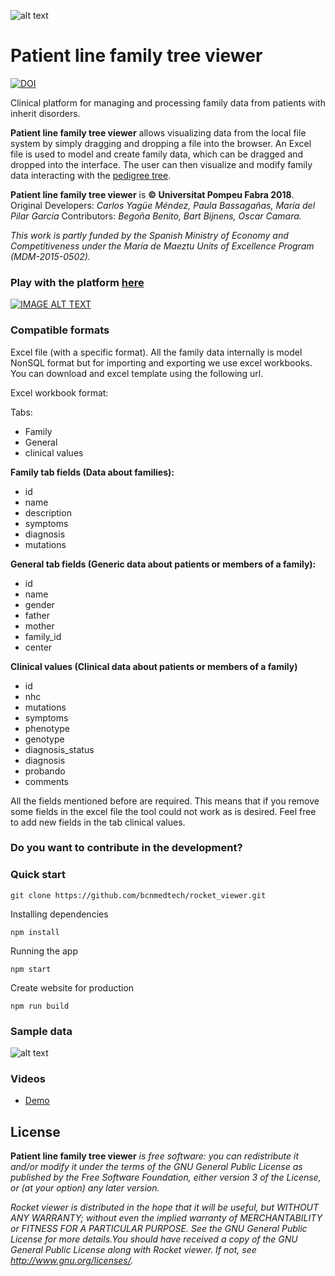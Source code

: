 ![alt text](https://github.com/bcnmedtech/rocket_viewer/blob/master/assets/logo.png "Logo Title Text 1")

# Patient line family tree viewer
[![DOI](https://zenodo.org/badge/118635567.svg)](https://zenodo.org/badge/latestdoi/118635567)

Clinical platform for managing and processing family data from patients with inherit disorders.


**Patient line family tree viewer** allows visualizing data from the local file system by simply dragging and dropping a file into the browser. An Excel file is used to model and create family data, which can be dragged and dropped into the interface. The user can then visualize and modify family data interacting with the [pedigree tree](https://en.wikipedia.org/wiki/Pedigree_chart).


**Patient line family tree viewer** is **© Universitat Pompeu Fabra 2018**. 
Original Developers: *Carlos Yagüe Méndez, Paula Bassagañas, María del Pilar García* 
Contributors: *Begoña Benito, Bart Bijnens, Oscar Camara.*

*This work is partly funded by the Spanish Ministry of Economy and Competitiveness under the María de Maeztu Units of Excellence Program (MDM-2015-0502).*

### Play with the platform [here](http://patientlinefamilytreeviewer.surge.sh/)

[![IMAGE ALT TEXT](http://img.youtube.com/vi/b8NmVSGRbhw/0.jpg)](http://www.youtube.com/watch?v=b8NmVSGRbhw "Video Title")

### Compatible formats

Excel file (with a specific format). All the family data internally is model NonSQL format but for importing and exporting we use excel workbooks. You can download and excel template using the following url.

Excel workbook format:

Tabs:

* Family
* General
* clinical values

**Family tab fields (Data about families):**

* id
* name
* description
* symptoms
* diagnosis
* mutations

**General tab fields (Generic data about patients or members of a family):**

* id
* name
* gender
* father
* mother
* family_id
* center

**Clinical values (Clinical data about patients or members of a family)**

* id
* nhc
* mutations
* symptoms
* phenotype 
* genotype
* diagnosis_status
* diagnosis
* probando
* comments

All the fields mentioned before are required. This means that if you remove some fields in the excel file the tool could not work as is desired. Feel free to add new fields in the tab clinical values.

### Do you want to contribute in the development? 
### Quick start

```
git clone https://github.com/bcnmedtech/rocket_viewer.git
```

Installing dependencies

```
npm install
```

Running the app

```
npm start
```

Create website for production

```
npm run build
```

### Sample data

![alt text](https://github.com/bcnmedtech/rocket_viewer/blob/master/assets/folder_black.png "Logo Title Text 1")

### Videos

* [Demo](http://www.youtube.com/watch?v=b8NmVSGRbhw)

## License
**Patient line family tree viewer** *is free software: you can redistribute it and/or modify
it under the terms of the GNU General Public License as published by
the Free Software Foundation, either version 3 of the License, or
(at your option) any later version.*

*Rocket viewer is distributed in the hope that it will be useful,
but WITHOUT ANY WARRANTY; without even the implied warranty of
MERCHANTABILITY or FITNESS FOR A PARTICULAR PURPOSE.  See the
GNU General Public License for more details.You should have received a copy of the GNU General Public License along with Rocket viewer.  If not, see <http://www.gnu.org/licenses/>.*